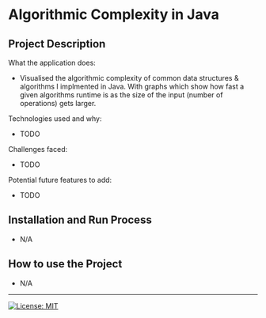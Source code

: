 # Algorithmic Complexity in Java

## Project Description

What the application does:
- Visualised the algorithmic complexity of common data structures & algorithms I implmented in Java. With graphs which show how fast a given algorithms runtime is as the size of the input (number of operations) gets larger.

Technologies used and why:
- TODO

Challenges faced:
- TODO

Potential future features to add:
- TODO

## Installation and Run Process
- N/A

## How to use the Project
- N/A

---

[![License: MIT](https://img.shields.io/badge/License-MIT-A31F34.svg)](https://opensource.org/licenses/MIT)
